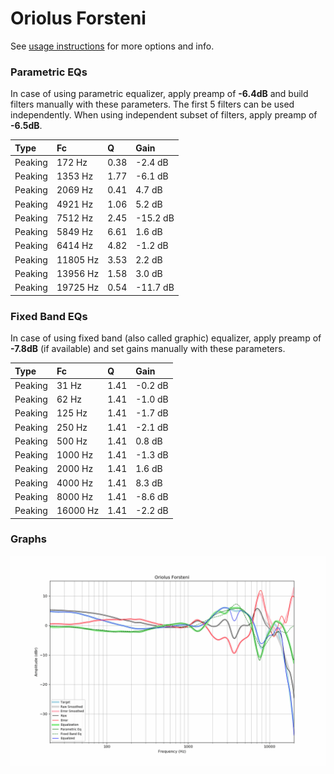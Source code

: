 # Oriolus Forsteni
See [usage instructions](https://github.com/jaakkopasanen/AutoEq#usage) for more options and info.

### Parametric EQs
In case of using parametric equalizer, apply preamp of **-6.4dB** and build filters manually
with these parameters. The first 5 filters can be used independently.
When using independent subset of filters, apply preamp of **-6.5dB**.

| Type    | Fc       |    Q | Gain     |
|:--------|:---------|:-----|:---------|
| Peaking | 172 Hz   | 0.38 | -2.4 dB  |
| Peaking | 1353 Hz  | 1.77 | -6.1 dB  |
| Peaking | 2069 Hz  | 0.41 | 4.7 dB   |
| Peaking | 4921 Hz  | 1.06 | 5.2 dB   |
| Peaking | 7512 Hz  | 2.45 | -15.2 dB |
| Peaking | 5849 Hz  | 6.61 | 1.6 dB   |
| Peaking | 6414 Hz  | 4.82 | -1.2 dB  |
| Peaking | 11805 Hz | 3.53 | 2.2 dB   |
| Peaking | 13956 Hz | 1.58 | 3.0 dB   |
| Peaking | 19725 Hz | 0.54 | -11.7 dB |

### Fixed Band EQs
In case of using fixed band (also called graphic) equalizer, apply preamp of **-7.8dB**
(if available) and set gains manually with these parameters.

| Type    | Fc       |    Q | Gain    |
|:--------|:---------|:-----|:--------|
| Peaking | 31 Hz    | 1.41 | -0.2 dB |
| Peaking | 62 Hz    | 1.41 | -1.0 dB |
| Peaking | 125 Hz   | 1.41 | -1.7 dB |
| Peaking | 250 Hz   | 1.41 | -2.1 dB |
| Peaking | 500 Hz   | 1.41 | 0.8 dB  |
| Peaking | 1000 Hz  | 1.41 | -1.3 dB |
| Peaking | 2000 Hz  | 1.41 | 1.6 dB  |
| Peaking | 4000 Hz  | 1.41 | 8.3 dB  |
| Peaking | 8000 Hz  | 1.41 | -8.6 dB |
| Peaking | 16000 Hz | 1.41 | -2.2 dB |

### Graphs
![](./Oriolus%20Forsteni.png)